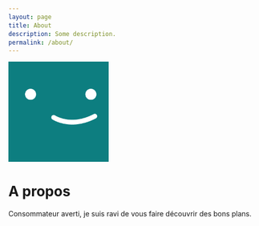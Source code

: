 ```yaml
---
layout: page
title: About
description: Some description.
permalink: /about/
---
```


<img class="img-rounded" src="/assets/img/uploads/profile.png" alt="Thiago Rossener" width="200">

# A propos

Consommateur averti, je suis ravi de vous faire découvrir des bons plans.
